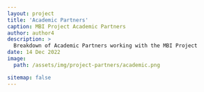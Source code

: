 ```yaml
---
layout: project
title: 'Academic Partners'
caption: MBI Project Academic Partners
author: author4
description: >
  Breakdown of Academic Partners working with the MBI Project
date: 14 Dec 2022
image: 
  path: /assets/img/project-partners/academic.png

sitemap: false
---
```

